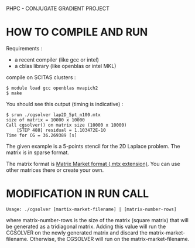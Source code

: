 PHPC - CONJUGATE GRADIENT PROJECT

HOW TO COMPILE AND RUN
=====================

Requirements : 

- a recent compiler (like gcc or intel)
- a cblas library (like openblas or intel MKL)

compile on SCITAS clusters :

```
$ module load gcc openblas mvapich2
$ make
```

You should see this output (timing is indicative) :

```
$ srun ./cgsolver lap2D_5pt_n100.mtx 
size of matrix = 10000 x 10000
Call cgsolver() on matrix size (10000 x 10000)
	[STEP 488] residual = 1.103472E-10
Time for CG = 36.269389 [s]
```

The given example is a 5-points stencil for the 2D Laplace problem. The matrix is in sparse format.

The matrix format is [Matrix Market format (.mtx extension)](https://sparse.tamu.edu/). You can use other matrices there or create your own. 

MODIFICATION IN RUN CALL
========================

```
Usage: ./cgsolver [martix-market-filename] | [matrix-number-rows]
```

where matrix-number-rows is the size of the matrix (square matrix) that will be generated as a tridiagonal matrix. Adding this value will run the CGSOLVER on the newly generated matrix and discard the matrix-market-filename. Otherwise, the CGSOLVER will run on the matrix-market-filename.